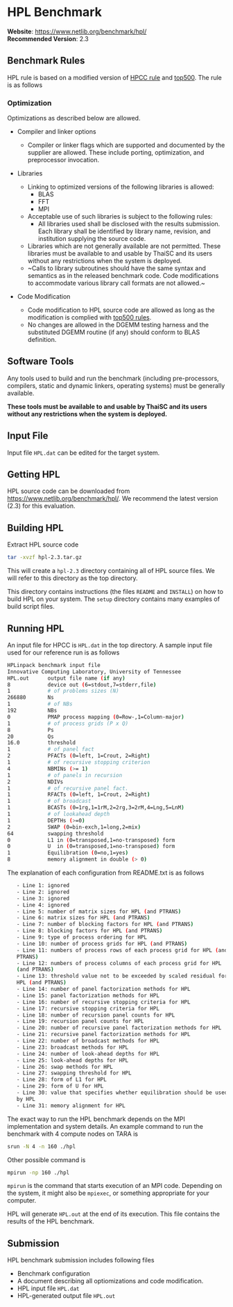 # HPL Benchmark

**Website**: https://www.netlib.org/benchmark/hpl/  
**Recommended Version**: 2.3  

## Benchmark Rules

HPL rule is based on a modified version of [HPCC rule](https://icl.utk.edu/hpcc/overview/index.html) and [top500](https://www.top500.org/submit/). The rule is as follows

### Optimization

Optimizations as described below are allowed.

* Compiler and linker options
  * Compiler or linker flags which are supported and documented by the supplier are allowed. These include porting, optimization, and preprocessor invocation.

* Libraries
  * Linking to optimized versions of the following libraries is allowed:
    * BLAS
    * FFT
    * MPI
  * Acceptable use of such libraries is subject to the following rules:
    * All libraries used shall be disclosed with the results submission. Each library shall be identified by library name, revision, and institution supplying the source code.
  * Libraries which are not generally available are not permitted. These libraries must be available to and usable by ThaiSC and its users without any restrictions when the system is deployed.
  * ~Calls to library subroutines should have the same syntax and semantics as in the released benchmark code. Code modifications to accommodate various library call formats are not allowed.~

* Code Modification
  * Code modification to HPL source code are allowed as long as the modification is complied with [top500 rules](https://www.top500.org/submit/).
  * No changes are allowed in the DGEMM testing harness and the substituted DGEMM routine (if any) should conform to BLAS definition.

## Software Tools

Any tools used to build and run the benchmark (including pre-processors, compilers, static and dynamic linkers, operating systems) must be generally available. 

**These tools must be available to and usable by ThaiSC and its users without any restrictions when the system is deployed.**

## Input File

Input file `HPL.dat` can be edited for the target system.

## Getting HPL

HPL source code can be downloaded from https://www.netlib.org/benchmark/hpl/. We recommend the latest version (2.3) for this evaluation.

## Building HPL

Extract HPL source code

``` bash
tar -xvzf hpl-2.3.tar.gz
```

This will create a `hpl-2.3` directory containing all of HPL source files. We will refer to this directory as the top directory.

This directory contains instructions (the files `README` and `INSTALL`) on how to build HPL on your system. The `setup` directory contains many examples of build script files.  

## Running HPL

An input file for HPCC is `HPL.dat` in the top directory. A sample input file used for our reference run is as follows

```bash
HPLinpack benchmark input file
Innovative Computing Laboratory, University of Tennessee
HPL.out      output file name (if any)
8            device out (6=stdout,7=stderr,file)
1            # of problems sizes (N)
266880       Ns
1            # of NBs
192          NBs
0            PMAP process mapping (0=Row-,1=Column-major)
1            # of process grids (P x Q)
8            Ps
20           Qs
16.0         threshold
1            # of panel fact
2            PFACTs (0=left, 1=Crout, 2=Right)
1            # of recursive stopping criterion
4            NBMINs (>= 1)
1            # of panels in recursion
2            NDIVs
1            # of recursive panel fact.
1            RFACTs (0=left, 1=Crout, 2=Right)
1            # of broadcast
1            BCASTs (0=1rg,1=1rM,2=2rg,3=2rM,4=Lng,5=LnM)
1            # of lookahead depth
1            DEPTHs (>=0)
2            SWAP (0=bin-exch,1=long,2=mix)
64           swapping threshold
0            L1 in (0=transposed,1=no-transposed) form
0            U  in (0=transposed,1=no-transposed) form
1            Equilibration (0=no,1=yes)
8            memory alignment in double (> 0)
```

The explanation of each configuration from README.txt is as follows

``` bash
   - Line 1: ignored 
   - Line 2: ignored 
   - Line 3: ignored 
   - Line 4: ignored 
   - Line 5: number of matrix sizes for HPL (and PTRANS) 
   - Line 6: matrix sizes for HPL (and PTRANS) 
   - Line 7: number of blocking factors for HPL (and PTRANS) 
   - Line 8: blocking factors for HPL (and PTRANS) 
   - Line 9: type of process ordering for HPL 
   - Line 10: number of process grids for HPL (and PTRANS) 
   - Line 11: numbers of process rows of each process grid for HPL (and
   PTRANS) 
   - Line 12: numbers of process columns of each process grid for HPL
   (and PTRANS) 
   - Line 13: threshold value not to be exceeded by scaled residual for
   HPL (and PTRANS) 
   - Line 14: number of panel factorization methods for HPL 
   - Line 15: panel factorization methods for HPL 
   - Line 16: number of recursive stopping criteria for HPL 
   - Line 17: recursive stopping criteria for HPL 
   - Line 18: number of recursion panel counts for HPL 
   - Line 19: recursion panel counts for HPL 
   - Line 20: number of recursive panel factorization methods for HPL 
   - Line 21: recursive panel factorization methods for HPL 
   - Line 22: number of broadcast methods for HPL 
   - Line 23: broadcast methods for HPL 
   - Line 24: number of look-ahead depths for HPL 
   - Line 25: look-ahead depths for HPL 
   - Line 26: swap methods for HPL 
   - Line 27: swapping threshold for HPL 
   - Line 28: form of L1 for HPL 
   - Line 29: form of U for HPL 
   - Line 30: value that specifies whether equilibration should be used
   by HPL 
   - Line 31: memory alignment for HPL 
```

The exact way to run the HPL benchmark depends on the MPI implementation and system details. An example command to run the benchmark with 4 compute nodes on TARA is 

``` bash
srun -N 4 -n 160 ./hpl
```

Other possible command is 

``` bash
mpirun -np 160 ./hpl
```

`mpirun` is the command that starts execution of an MPI code. Depending on the system, it might also be `mpiexec`, or something appropriate for your computer.

HPL will generate `HPL.out` at the end of its execution. This file contains the results of the HPL benchmark.

## Submission

HPL benchmark submission includes following files

* Benchmark configuration
* A document describing all optiomizations and code modification.
* HPL input file `HPL.dat`
* HPL-generated output file `HPL.out`
